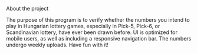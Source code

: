 About the project

The purpose of this program is to verify whether the numbers you intend to play in Hungarian lottery games, especially in Pick-5, Pick-6, or Scandinavian lottery, have ever been drawn before. UI is optimized for mobile users, as well as including a responsive navigation bar. The numbers undergo weekly uploads. Have fun with it!
